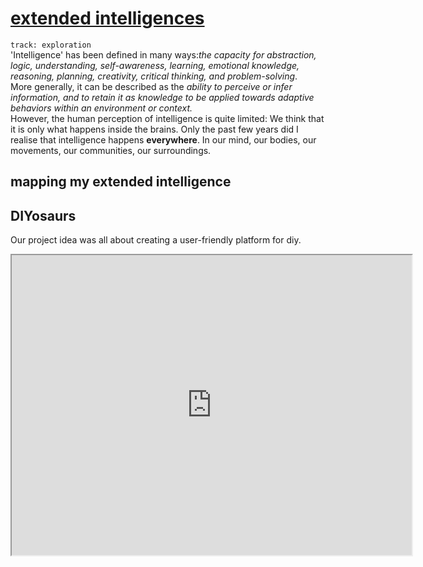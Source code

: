 # [extended intelligences](https://fablabbcn.github.io/mdef-docs/academic_year_2022_23/term_1_2022_23/extended_intelligences_2022_23/)  
`track: exploration`  
'Intelligence' has been defined in many ways:*the capacity for abstraction, logic, understanding, self-awareness, learning, emotional knowledge, reasoning, planning, creativity, critical thinking, and problem-solving*.  
More generally, it can be described as the *ability to perceive or infer information, and to retain it as knowledge to be applied towards adaptive behaviors within an environment or context.*  
However, the human perception of intelligence is quite limited: We think that it is only what happens inside the brains. Only the past few years did I realise that intelligence happens **everywhere**. In our mind, our bodies, our movements, our communities, our surroundings.  

## mapping my extended intelligence  


## DIYosaurs  
Our project idea was all about creating a user-friendly platform for diy.  
<iframe src="https://drive.google.com/file/d/184Cd-Xiug8Q97-E9UmpPu0RpM6Ush5v9/preview" width="640" height="480" allow="autoplay"></iframe>
